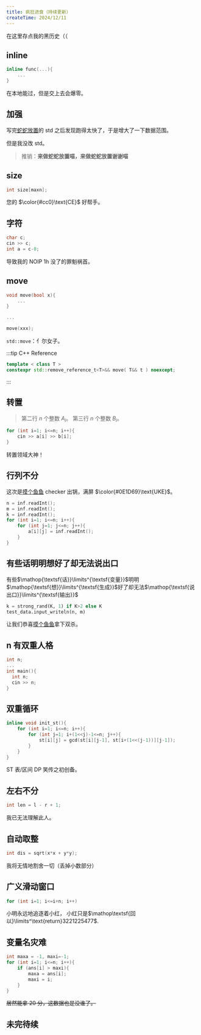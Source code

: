 ```yaml
---
title: 疯狂进食（持续更新）
createTime: 2024/12/11
---
```


在这里存点我的黑历史（（

## inline

```cpp
inline func(...){
    ...
}
```

在本地能过，但是交上去会爆零。

## 加强

写完[蛇蛇放置](https://www.luogu.com.cn/problem/U511581)的 std 之后发现跑得太快了，于是增大了一下数据范围。

但是我没改 std。

> 推销：**来做蛇蛇放置喵，来做蛇蛇放置谢谢喵**

## size

```cpp
int size[maxn];
```

您的 $\color{#cc0}\text{CE}$ 好帮手。

## 字符

```cpp
char c;
cin >> c;
int a = c-0;
```

导致我的 NOIP 1h 没了的罪魁祸首。

## move

```cpp
void move(bool x){
    ...
}

...

move(xxx);
```

`std::move`：亻尔女子。

:::tip C++ Reference

```cpp
template < class T >
constexpr std::remove_reference_t<T>&& move( T&& t ) noexcept;
```

:::

## 转置

> 第二行 $n$ 个整数 $A_i$。
> 第三行 $n$ 个整数 $B_i$。

```cpp
for (int i=1; i<=n; i++){
    cin >> a[i] >> b[i];
}
```

转置领域大神！

## 行列不分

这次是[摸个鱼鱼](https://www.luogu.com.cn/problem/U514748) checker 出锅，满屏 $\color{#0E1D69}\text{UKE}$。

```cpp
n = inf.readInt();
m = inf.readInt();
k = inf.readInt();
for (int i=1; i<=n; i++){
    for (int j=1; j<=n; j++){
        a[i][j] = inf.readInt();
    }
}
```

## 有些话明明想好了却无法说出口

有些$\mathop{\textsf{话}}\limits^{\textsf{变量}}$明明$\mathop{\textsf{想}}\limits^{\textsf{生成}}$好了却无法$\mathop{\textsf{说出口}}\limits^{\textsf{输出}}$ 

```python
k = strong_rand(K, 1) if K>2 else K
test_data.input_writeln(n, m)
```

让我们恭喜[摸个鱼鱼](https://www.luogu.com.cn/problem/U514748)拿下双杀。

## n 有双重人格

```cpp
int n;
...
int main(){
  int n;
  cin >> n;
}
```

## 双重循环

```cpp
inline void init_st(){
    for (int i=1; i<=n; i++){
        for (int j=1; i+(1<<j)-1<=n; j++){
            st[i][j] = gcd(st[i][j-1], st[i+(1<<(j-1))][j-1]);
        }
    }
}
```

ST 表/区间 DP 笑传之初创备。

## 左右不分

```cpp
int len = l - r + 1;
```

我已无法理解此人。

## 自动取整

```cpp
int dis = sqrt(x*x + y*y);
```

我将无情地割舍一切（丢掉小数部分）

## 广义滑动窗口

```cpp
for (int i=1; i<=i+n; i++)
```

小明永远地追逐着小红，
小红只是$\mathop\textsf{回以}\limits^\text{return}3221225477$.

## 变量名灾难

```cpp
int maxa = -1, maxi=-1;
for (int i=1; i<=n; i++){
    if (ans[i] > maxi){
        maxa = ans[i];
        maxi = i;
    }
}
```

~~居然能拿 20 分，这数据也是没谁了。~~

## 未完待续

